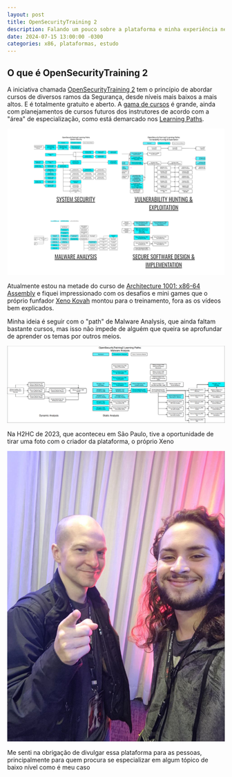 ```yaml
---
layout: post
title: OpenSecurityTraining 2
description: Falando um pouco sobre a plataforma e minha experiência nela
date: 2024-07-15 13:00:00 -0300
categories: x86, plataformas, estudo
---
```


## O que é OpenSecurityTraining 2

A iniciativa chamada [OpenSecurityTraining 2](https://opensecuritytraining.info/Home.html) tem o princípio de abordar cursos de diversos ramos da Segurança, desde níveis mais baixos a mais altos. E é totalmente gratuito e aberto. A [gama de cursos](https://p.ost2.fyi/courses) é grande, ainda com planejamentos de cursos futuros dos instrutores de acordo com a "área" de especialização, como está demarcado nos [Learning Paths](https://opensecuritytraining.info/Learning%20Paths.html).

![image](https://github.com/IgorA123/igora123.github.io/blob/main/_posts/images/learning-paths.png)


Atualmente estou na metade do curso de [Architecture 1001: x86-64 Assembly](https://p.ost2.fyi/courses/course-v1:OpenSecurityTraining2+Arch1001_x86-64_Asm+2021_v1/about) e fiquei impressionado com os desafios e mini games que o próprio funfador [Xeno Kovah](https://twitter.com/xenokovah) montou para o treinamento, fora as os vídeos bem explicados. 

Minha ideia é seguir com o "path" de Malware Analysis, que ainda faltam bastante cursos, mas isso não impede de alguém que queira se aprofundar de aprender os temas por outros meios.

![image2](https://github.com/IgorA123/igora123.github.io/blob/main/_posts/images/malware-analysis.png)

Na H2HC de 2023, que aconteceu em São Paulo, tive a oportunidade de tirar uma foto com o criador da plataforma, o próprio Xeno

![image3](https://github.com/IgorA123/igora123.github.io/blob/main/_posts/images/photo_2024-07-15_12-14-33.jpg)

Me senti na obrigação de divulgar essa plataforma para as pessoas, principalmente para quem procura se especializar em algum tópico de baixo nível como é meu caso
